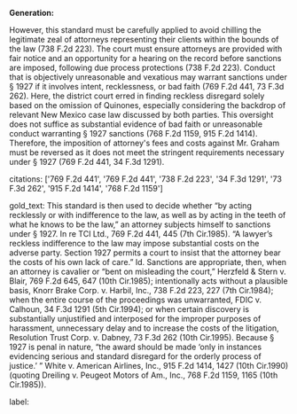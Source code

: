 **Generation:**

However, this standard must be carefully applied to avoid chilling the legitimate zeal of attorneys representing their clients within the bounds of the law (738 F.2d 223). The court must ensure attorneys are provided with fair notice and an opportunity for a hearing on the record before sanctions are imposed, following due process protections (738 F.2d 223). Conduct that is objectively unreasonable and vexatious may warrant sanctions under § 1927 if it involves intent, recklessness, or bad faith (769 F.2d 441, 73 F.3d 262). Here, the district court erred in finding reckless disregard solely based on the omission of Quinones, especially considering the backdrop of relevant New Mexico case law discussed by both parties. This oversight does not suffice as substantial evidence of bad faith or unreasonable conduct warranting § 1927 sanctions (768 F.2d 1159, 915 F.2d 1414). Therefore, the imposition of attorney's fees and costs against Mr. Graham must be reversed as it does not meet the stringent requirements necessary under § 1927 (769 F.2d 441, 34 F.3d 1291).

citations: ['769 F.2d 441', '769 F.2d 441', '738 F.2d 223', '34 F.3d 1291', '73 F.3d 262', '915 F.2d 1414', '768 F.2d 1159']

gold_text: This standard is then used to decide whether “by acting recklessly or with indifference to the law, as well as by acting in the teeth of what he knows to be the law,” an attorney subjects himself to sanctions under § 1927. In re TCI Ltd., 769 F.2d 441, 445 (7th Cir.1985). “A lawyer’s reckless indifference to the law may impose substantial costs on the adverse party. Section 1927 permits a court to insist that the attorney bear the costs of his own lack of care.” Id. Sanctions are appropriate, then, when an attorney is cavalier or “bent on misleading the court,” Herzfeld & Stern v. Blair, 769 F.2d 645, 647 (10th Cir.1985); intentionally acts without a plausible basis, Knorr Brake Corp. v. Harbil, Inc., 738 F.2d 223, 227 (7th Cir.1984); when the entire course of the proceedings was unwarranted, FDIC v. Calhoun, 34 F.3d 1291 (5th Cir.1994); or when certain discovery is substantially unjustified and interposed for the improper purposes of harassment, unnecessary delay and to increase the costs of the litigation, Resolution Trust Corp. v. Dabney, 73 F.3d 262 (10th Cir.1995). Because § 1927 is penal in nature, “the award should be made ‘only in instances evidencing serious and standard disregard for the orderly process of justice.’ ” White v. American Airlines, Inc., 915 F.2d 1414, 1427 (10th Cir.1990) (quoting Dreiling v. Peugeot Motors of Am., Inc., 768 F.2d 1159, 1165 (10th Cir.1985)).

label: 